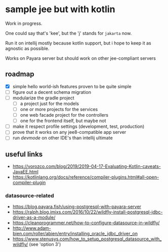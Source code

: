 # sample jee but with kotlin

Work in progress.

One could say that's 'kee', but the 'j' stands for `jakarta` now.

Run it on intellij mostly because kotlin support, but i hope to keep it as
agnostic as possible.

Works on Payara server but should work on other jee-compliant servers

## roadmap

- [X] simple hello world-ish features proven to be quite simple
- [ ] figure out a decent schema migration
- [ ] modularize the gradle project
  - [ ] a project just for the models
  - [ ] one or more projects for the services
  - [ ] one web facade project for the controllers
  - [ ] one for the frontend itself, but maybe not
 - [ ] make it respect profile settings (development, test, production)
 - [ ] prove that it works on any jee8-compatible app server
 - [ ] run _devmode_ on other IDE's than intellij ultimate

## useful links

- <https://vorozco.com/blog/2019/2019-04-17-Evaluating-Kotlin-caveats-JavaEE.html>
- <https://kotlinlang.org/docs/reference/compiler-plugins.html#all-open-compiler-plugin>

### datasource-related

- <https://blog.payara.fish/using-postgresql-with-payara-server>
- <https://ralph.blog.imixs.com/2016/10/22/wildfly-install-postgresql-jdbc-driver-as-a-module/>
- <https://cleanprogrammer.net/how-to-configure-datasource-in-wildfly/>
- <http://www.adam-bien.com/roller/abien/entry/installing_oracle_jdbc_driver_on>
- <https://www.stenusys.com/how_to_setup_postgresql_datasource_with_wildfly/> (see 'option 3')